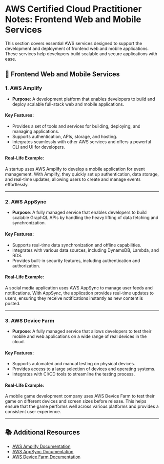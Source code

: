 # AWS Certified Cloud Practitioner Notes: Frontend Web and Mobile Services

This section covers essential AWS services designed to support the development and deployment of frontend web and mobile applications. These services help developers build scalable and secure applications with ease.

## 📱 Frontend Web and Mobile Services

### 1. AWS Amplify
- **Purpose**: A development platform that enables developers to build and deploy scalable full-stack web and mobile applications.

#### Key Features:
- Provides a set of tools and services for building, deploying, and managing applications.
- Supports authentication, APIs, storage, and hosting.
- Integrates seamlessly with other AWS services and offers a powerful CLI and UI for developers.

#### Real-Life Example:
A startup uses AWS Amplify to develop a mobile application for event management. With Amplify, they quickly set up authentication, data storage, and real-time updates, allowing users to create and manage events effortlessly.

---

### 2. AWS AppSync
- **Purpose**: A fully managed service that enables developers to build scalable GraphQL APIs by handling the heavy lifting of data fetching and synchronization.

#### Key Features:
- Supports real-time data synchronization and offline capabilities.
- Integrates with various data sources, including DynamoDB, Lambda, and RDS.
- Provides built-in security features, including authentication and authorization.

#### Real-Life Example:
A social media application uses AWS AppSync to manage user feeds and notifications. With AppSync, the application provides real-time updates to users, ensuring they receive notifications instantly as new content is posted.

---

### 3. AWS Device Farm
- **Purpose**: A fully managed service that allows developers to test their mobile and web applications on a wide range of real devices in the cloud.

#### Key Features:
- Supports automated and manual testing on physical devices.
- Provides access to a large selection of devices and operating systems.
- Integrates with CI/CD tools to streamline the testing process.

#### Real-Life Example:
A mobile game development company uses AWS Device Farm to test their game on different devices and screen sizes before release. This helps ensure that the game performs well across various platforms and provides a consistent user experience.

---

## 📚 Additional Resources
- [AWS Amplify Documentation](https://aws.amazon.com/amplify/)
- [AWS AppSync Documentation](https://aws.amazon.com/appsync/)
- [AWS Device Farm Documentation](https://aws.amazon.com/device-farm/)
